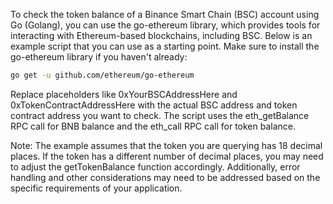 
To check the token balance of a Binance Smart Chain (BSC) account using Go (Golang), you can use the go-ethereum library, which provides tools for interacting with Ethereum-based blockchains, including BSC. Below is an example script that you can use as a starting point. Make sure to install the go-ethereum library if you haven't already:

```bash
go get -u github.com/ethereum/go-ethereum
```

Replace placeholders like 0xYourBSCAddressHere and 0xTokenContractAddressHere with the actual BSC address and token contract address you want to check. The script uses the eth_getBalance RPC call for BNB balance and the eth_call RPC call for token balance.

Note: The example assumes that the token you are querying has 18 decimal places. If the token has a different number of decimal places, you may need to adjust the getTokenBalance function accordingly. Additionally, error handling and other considerations may need to be addressed based on the specific requirements of your application.